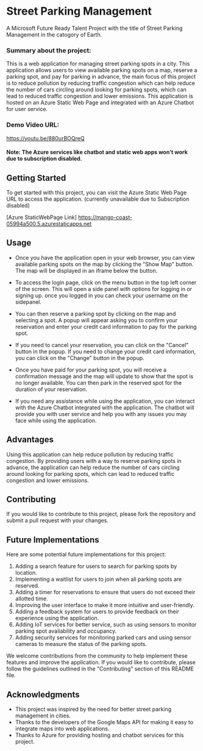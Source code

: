 
# Street Parking Management

A Microsoft Future Ready Talent Project with the title of Street Parking Management in the catogory of Earth.

### Summary about the project:

This is a web application for managing street parking spots in a city. This application allows users to view available parking spots on a map, reserve a parking spot, and pay for parking in advance, the main focus of this project is to reduce pollution by reducing traffic congestion which can help reduce the number of cars circling around looking for parking spots, which can lead to reduced traffic congestion and lower emissions. This application is hosted on an Azure Static Web Page and integrated with an Azure Chatbot for user service. 

### Demo Video URL:

https://youtu.be/880urBOQreQ

#### Note: The Azure services like chatbot and static web apps won't work due to subscription disabled.

## Getting Started

To get started with this project, you can visit the Azure Static Web Page URL to access the application. (currently unavailable due to Subscription disabled)

[Azure StaticWebPage Link] https://mango-coast-05994a500.5.azurestaticapps.net


## Usage

- Once you have the application open in your web browser, you can view available parking spots on the map by clicking the "Show Map" button. The map will be displayed in an iframe below the button.

- To access the login page, click on the menu button in the top left corner of the screen. This will open a side panel with options for logging in or signing up. once you logged in you can check your username on the sidepanel.

- You can then reserve a parking spot by clicking on the map and selecting a spot. A popup will appear asking you to confirm your reservation and enter your credit card information to pay for the parking spot.

- If you need to cancel your reservation, you can click on the "Cancel" button in the popup. If you need to change your credit card information, you can click on the "Change" button in the popup.

- Once you have paid for your parking spot, you will receive a confirmation message and the map will update to show that the spot is no longer available. You can then park in the reserved spot for the duration of your reservation.

- If you need any assistance while using the application, you can interact with the Azure Chatbot integrated with the application. The chatbot will provide you with user service and help you with any issues you may face while using the application.

## Advantages

Using this application can help reduce pollution by reducing traffic congestion. By providing users with a way to reserve parking spots in advance, the application can help reduce the number of cars circling around looking for parking spots, which can lead to reduced traffic congestion and lower emissions.

## Contributing

If you would like to contribute to this project, please fork the repository and submit a pull request with your changes.

## Future Implementations

Here are some potential future implementations for this project:

1. Adding a search feature for users to search for parking spots by location.
2. Implementing a waitlist for users to join when all parking spots are reserved.
3. Adding a timer for reservations to ensure that users do not exceed their allotted time.
4. Improving the user interface to make it more intuitive and user-friendly.
5. Adding a feedback system for users to provide feedback on their experience using the application.
6. Adding IoT services for better service, such as using sensors to monitor parking spot availability and occupancy.
7. Adding security services for monitoring parked cars and using sensor cameras to measure the status of the parking spots.

We welcome contributions from the community to help implement these features and improve the application. If you would like to contribute, please follow the guidelines outlined in the "Contributing" section of this README file.

## Acknowledgments

- This project was inspired by the need for better street parking management in cities.
- Thanks to the developers of the Google Maps API for making it easy to integrate maps into web applications.
- Thanks to Azure for providing hosting and chatbot services for this project.

